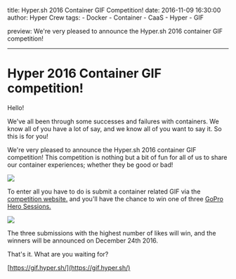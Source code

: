 title: Hyper.sh 2016 Container GIF Competition!
date: 2016-11-09 16:30:00
author: Hyper Crew
tags:
    - Docker
    - Container
    - CaaS
    - Hyper
    - GIF

preview: We're very pleased to announce the Hyper.sh 2016 container GIF competition!

---

# Hyper 2016 Container GIF competition!

Hello!

We've all been through some successes and failures with containers. We know all of you have a lot of say, and we know all of you want to say it. So this is for you!

We're very pleased to announce the Hyper.sh 2016 container GIF competition! This competition is nothing but a bit of fun for all of us to share our container experiences; whether they be good or bad!

![](http://i.giphy.com/l0ErPaz7aAN3s5aus.gif)

To enter all you have to do is submit a container related GIF via the [competition website.](https://gif.hyper.sh/) and you'll have the chance to win one of three [GoPro Hero Sessions.](http://shop.gopro.com/EMEA/cameras/hero-session/CHDHS-102-master.html)

![](https://cdn2.pcadvisor.co.uk/cmsdata/reviews/3642875/gopro-session-review_thumb800.jpg)

The three submissions with the highest number of likes will win, and the winners will be announced on December 24th 2016.

That's it. What are you waiting for?

[https://gif.hyper.sh/](https://gif.hyper.sh/)
